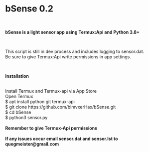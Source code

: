 # bSense 0.2
<br>
<p><b>bSense is a light sensor app using Termux:Api and Python 3.8+</b></p>
<br>
<p>This script is still in dev process and includes logging to sensor.dat.
<br>
Be sure to give Termux:Api write permissions in app settings.
</p>
<br>
<p><b>Installation</b></p>
<br>
Install Termux and Termux-api via App Store<br>
Open Termux<br>
$ apt install python git termux-api<br>
$ git clone https://github.com/blmvxerHax/bSense.git<br>
$ cd bSense<br>
$ python3 sensor.py<br><br>
<b>Remember to give Termux-Api permissions</b><br><br>
<b>If any issues occur email sensor.dat and sensor.lst to quegmeister@gmail.com</b>

